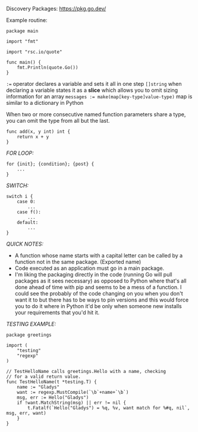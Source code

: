 Discovery Packages: https://pkg.go.dev/

Example routine:
```
package main

import "fmt"

import "rsc.io/quote"

func main() {
	fmt.Println(quote.Go())
}
```

`:=` operator declares a variable and sets it all in one step
`[]string` when declaring a variable states it as a **slice** which allows you to omit sizing information for an array
`messages := make(map[key-type]value-type)` map is similar to a dictionary in Python

When two or more consecutive named function parameters share a type, you can omit the type from all but the last.
```
func add(x, y int) int {
	return x + y
}
```

*FOR LOOP:*
```
for {init}; {condition}; {post} {
	...
}
```

*SWITCH:*
```
switch i {
	case 0:
		...
	case f():
		...
	default:
		...
}
```

*QUICK NOTES:*
* A function whose name starts with a capital letter can be called by a function not in the same package. (Exported name)
* Code executed as an application must go in a main package.
* I'm liking the packaging directly in the code (running Go will pull packages as it sees necessary) as opposed to Python where that's all done ahead of time with pip and seems to be a mess of a function. I could see the probably of the code changing on you when you don't want it to but there has to be ways to pin versions and this would force you to do it where in Python it'd be only when someone new installs your requirements that you'd hit it.

*TESTING EXAMPLE:*
```
package greetings

import (
    "testing"
    "regexp"
)

// TestHelloName calls greetings.Hello with a name, checking 
// for a valid return value.
func TestHelloName(t *testing.T) {
    name := "Gladys"
    want := regexp.MustCompile(`\b`+name+`\b`)
    msg, err := Hello("Gladys")
    if !want.MatchString(msg) || err != nil {
        t.Fatalf(`Hello("Gladys") = %q, %v, want match for %#q, nil`, msg, err, want)
    }
}
```